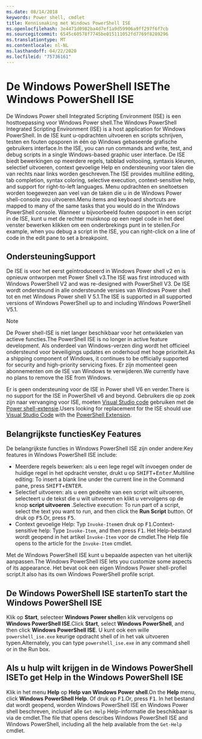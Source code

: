 ```yaml
---
ms.date: 08/14/2018
keywords: Power shell, cmdlet
title: Kennismaking met Windows PowerShell ISE
ms.openlocfilehash: 3e4471d0982ba4d7ef1a9d59906a9ff297f6f7cb
ms.sourcegitcommit: 6545c60578f7745be015111052fd7769f8289296
ms.translationtype: MT
ms.contentlocale: nl-NL
ms.lasthandoff: 04/22/2020
ms.locfileid: "75736161"
---
```

# <a name="the-windows-powershell-ise"></a><span data-ttu-id="b22b8-103">De Windows PowerShell ISE</span><span class="sxs-lookup"><span data-stu-id="b22b8-103">The Windows PowerShell ISE</span></span>

<span data-ttu-id="b22b8-104">De Windows Power shell Integrated Scripting Environment (ISE) is een hosttoepassing voor Windows Power shell.</span><span class="sxs-lookup"><span data-stu-id="b22b8-104">The Windows PowerShell Integrated Scripting Environment (ISE) is a host application for Windows PowerShell.</span></span> <span data-ttu-id="b22b8-105">In de ISE kunt u-opdrachten uitvoeren en scripts schrijven, testen en fouten opsporen in één op Windows gebaseerde grafische gebruikers interface.</span><span class="sxs-lookup"><span data-stu-id="b22b8-105">In the ISE, you can run commands and write, test, and debug scripts in a single Windows-based graphic user interface.</span></span> <span data-ttu-id="b22b8-106">De ISE biedt bewerkingen op meerdere regels, tabblad voltooiing, syntaxis kleuren, selectief uitvoeren, context gevoelige Help en ondersteuning voor talen die van rechts naar links worden geschreven.</span><span class="sxs-lookup"><span data-stu-id="b22b8-106">The ISE provides multiline editing, tab completion, syntax coloring, selective execution, context-sensitive help, and support for right-to-left languages.</span></span> <span data-ttu-id="b22b8-107">Menu opdrachten en sneltoetsen worden toegewezen aan veel van de taken die u in de Windows Power shell-console zou uitvoeren.</span><span class="sxs-lookup"><span data-stu-id="b22b8-107">Menu items and keyboard shortcuts are mapped to many of the same tasks that you would do in the Windows PowerShell console.</span></span> <span data-ttu-id="b22b8-108">Wanneer u bijvoorbeeld fouten opspoort in een script in de ISE, kunt u met de rechter muisknop op een regel code in het deel venster bewerken klikken om een onderbrekings punt in te stellen.</span><span class="sxs-lookup"><span data-stu-id="b22b8-108">For example, when you debug a script in the ISE, you can right-click on a line of code in the edit pane to set a breakpoint.</span></span>

## <a name="support"></a><span data-ttu-id="b22b8-109">Ondersteuning</span><span class="sxs-lookup"><span data-stu-id="b22b8-109">Support</span></span>

<span data-ttu-id="b22b8-110">De ISE is voor het eerst geïntroduceerd in Windows Power shell v2 en is opnieuw ontworpen met Power Shell v3.</span><span class="sxs-lookup"><span data-stu-id="b22b8-110">The ISE was first introduced with Windows PowerShell V2 and was re-designed with PowerShell V3.</span></span> <span data-ttu-id="b22b8-111">De ISE wordt ondersteund in alle ondersteunde versies van Windows Power shell tot en met Windows Power shell V 5.1.</span><span class="sxs-lookup"><span data-stu-id="b22b8-111">The ISE is supported in all supported versions of Windows PowerShell up to and including Windows PowerShell V5.1.</span></span>

> [!NOTE]
> <span data-ttu-id="b22b8-112">De Power shell-ISE is niet langer beschikbaar voor het ontwikkelen van actieve functies.</span><span class="sxs-lookup"><span data-stu-id="b22b8-112">The PowerShell ISE is no longer in active feature development.</span></span> <span data-ttu-id="b22b8-113">Als onderdeel van Windows-verzen ding wordt het officieel ondersteund voor beveiligings updates en onderhoud met hoge prioriteit.</span><span class="sxs-lookup"><span data-stu-id="b22b8-113">As a shipping component of Windows, it continues to be officially supported for security and high-priority servicing fixes.</span></span>
> <span data-ttu-id="b22b8-114">Er zijn momenteel geen abonnementen om de ISE van Windows te verwijderen.</span><span class="sxs-lookup"><span data-stu-id="b22b8-114">We currently have no plans to remove the ISE from Windows.</span></span>
>
> <span data-ttu-id="b22b8-115">Er is geen ondersteuning voor de ISE in Power shell V6 en verder.</span><span class="sxs-lookup"><span data-stu-id="b22b8-115">There is no support for the ISE in PowerShell v6 and beyond.</span></span> <span data-ttu-id="b22b8-116">Gebruikers die op zoek zijn naar vervanging voor ISE, moeten [Visual Studio code](https://code.visualstudio.com/) gebruiken met de [Power shell-extensie](https://marketplace.visualstudio.com/items?itemName=ms-vscode.PowerShell).</span><span class="sxs-lookup"><span data-stu-id="b22b8-116">Users looking for replacement for the ISE should use [Visual Studio Code](https://code.visualstudio.com/) with the [PowerShell Extension](https://marketplace.visualstudio.com/items?itemName=ms-vscode.PowerShell).</span></span>

## <a name="key-features"></a><span data-ttu-id="b22b8-117">Belangrijkste functies</span><span class="sxs-lookup"><span data-stu-id="b22b8-117">Key Features</span></span>

<span data-ttu-id="b22b8-118">De belangrijkste functies in Windows PowerShell ISE zijn onder andere:</span><span class="sxs-lookup"><span data-stu-id="b22b8-118">Key features in Windows PowerShell ISE include:</span></span>

- <span data-ttu-id="b22b8-119">Meerdere regels bewerken: als u een lege regel wilt invoegen onder de huidige regel in het opdracht venster, drukt u op <kbd>SHIFT</kbd>+<kbd>Enter</kbd>.</span><span class="sxs-lookup"><span data-stu-id="b22b8-119">Multiline editing: To insert a blank line under the current line in the Command pane, press <kbd>SHIFT</kbd>+<kbd>ENTER</kbd>.</span></span>
- <span data-ttu-id="b22b8-120">Selectief uitvoeren: als u een gedeelte van een script wilt uitvoeren, selecteert u de tekst die u wilt uitvoeren en klikt u vervolgens op de knop **script uitvoeren** .</span><span class="sxs-lookup"><span data-stu-id="b22b8-120">Selective execution: To run part of a script, select the text you want to run, and then click the **Run Script** button.</span></span> <span data-ttu-id="b22b8-121">Of druk op <kbd>F5</kbd>.</span><span class="sxs-lookup"><span data-stu-id="b22b8-121">Or, press <kbd>F5</kbd>.</span></span>
- <span data-ttu-id="b22b8-122">Context gevoelige Help: Typ `Invoke-Item`en druk op <kbd>F1</kbd>.</span><span class="sxs-lookup"><span data-stu-id="b22b8-122">Context-sensitive help: Type `Invoke-Item`, and then press <kbd>F1</kbd>.</span></span> <span data-ttu-id="b22b8-123">Het Help-bestand wordt geopend in het artikel `Invoke-Item` voor de cmdlet.</span><span class="sxs-lookup"><span data-stu-id="b22b8-123">The Help file opens to the article for the `Invoke-Item` cmdlet.</span></span>

<span data-ttu-id="b22b8-124">Met de Windows PowerShell ISE kunt u bepaalde aspecten van het uiterlijk aanpassen.</span><span class="sxs-lookup"><span data-stu-id="b22b8-124">The Windows PowerShell ISE lets you customize some aspects of its appearance.</span></span> <span data-ttu-id="b22b8-125">Het bevat ook een eigen Windows Power shell-profiel script.</span><span class="sxs-lookup"><span data-stu-id="b22b8-125">It also has its own Windows PowerShell profile script.</span></span>

## <a name="to-start-the-windows-powershell-ise"></a><span data-ttu-id="b22b8-126">De Windows PowerShell ISE starten</span><span class="sxs-lookup"><span data-stu-id="b22b8-126">To start the Windows PowerShell ISE</span></span>

<span data-ttu-id="b22b8-127">Klik op **Start**, selecteer **Windows Power shell**en klik vervolgens op **Windows PowerShell ISE**.</span><span class="sxs-lookup"><span data-stu-id="b22b8-127">Click **Start**, select **Windows PowerShell**, and then click **Windows PowerShell ISE**.</span></span>
<span data-ttu-id="b22b8-128">U kunt ook een wille `powershell_ise.exe` keurige opdracht shell of in het vak uitvoeren typen.</span><span class="sxs-lookup"><span data-stu-id="b22b8-128">Alternately, you can type `powershell_ise.exe` in any command shell or in the Run box.</span></span>

## <a name="to-get-help-in-the-windows-powershell-ise"></a><span data-ttu-id="b22b8-129">Als u hulp wilt krijgen in de Windows PowerShell ISE</span><span class="sxs-lookup"><span data-stu-id="b22b8-129">To get Help in the Windows PowerShell ISE</span></span>

<span data-ttu-id="b22b8-130">Klik in het menu **Help** op **Help van Windows Power shell**.</span><span class="sxs-lookup"><span data-stu-id="b22b8-130">On the **Help** menu, click **Windows PowerShell Help**.</span></span> <span data-ttu-id="b22b8-131">Of druk op <kbd>F1</kbd>.</span><span class="sxs-lookup"><span data-stu-id="b22b8-131">Or, press <kbd>F1</kbd>.</span></span> <span data-ttu-id="b22b8-132">In het bestand dat wordt geopend, worden Windows PowerShell ISE en Windows Power shell beschreven, inclusief alle `Get-Help` Help-informatie die beschikbaar is via de cmdlet.</span><span class="sxs-lookup"><span data-stu-id="b22b8-132">The file that opens describes Windows PowerShell ISE and Windows PowerShell, including all the help available from the `Get-Help` cmdlet.</span></span>
